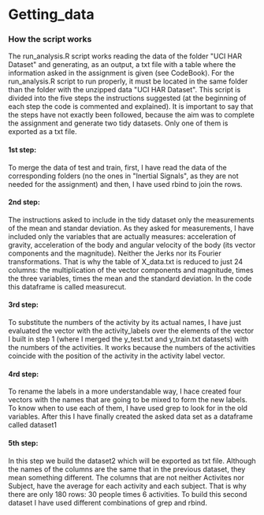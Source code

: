 # Getting_data
### How the script works
The run_analysis.R script works reading the data of the folder "UCI HAR Dataset" and generating, as an output, a txt file with a table where the information asked in the assignment is given (see CodeBook).
For the run_analysis.R script to run properly, it must be located in the same folder than the folder with the unzipped data "UCI HAR Dataset".
This script is divided into the five steps the instructions suggested (at the beginning of each step the code is commented and explained). It is important to say that the steps have not exactly been followed, because the aim was to complete the assignment and generate two tidy datasets. Only one of them is exported as a txt file.
#### 1st step:
To merge the data of test and train, first, I have read the data of the corresponding folders (no the ones in "Inertial Signals", as they are not needed for the assignment) and then, I have used rbind to join the rows.
#### 2nd step:
The instructions asked to include in the tidy dataset only the measurements of the mean and standar deviation. As they asked for measurements, I have included only the variables that are actually measures: acceleration of gravity, acceleration of the body and angular velocity of the body (its vector components and the magnitude). Neither the Jerks nor its Fourier transformations. That is why the table of X_data.txt is reduced to just 24 columns: the multiplication of the vector components and magnitude, times the three variables, times the mean and the standard deviation. In the code this dataframe is called measurecut.
#### 3rd step:
To substitute the numbers of the activity by its actual names, I have just evaluated the vector with the activity_labels over the elements of the vector I built in step 1 (where I merged the y_test.txt and y_train.txt datasets) with the numbers of the activities. It works because the numbers of the activities coincide with the position of the activity in the activity label vector.
#### 4rd step:
To rename the labels in a more understandable way, I hace created four vectors with the names that are going to be mixed to form the new labels. To know when to use each of them, I have used grep to look for in the old variables. After this I have finally created the asked data set as a dataframe called dataset1
#### 5th step:
In this step we build the dataset2 which will be exported as txt file. Although the names of the columns are the same that in the previous dataset, they mean something different. The columns that are not neither Activites nor Subject, have the average for each activity and each subject. That is why there are only 180 rows: 30 people times 6 activities. To build this second dataset I have used different combinations of grep and rbind.
